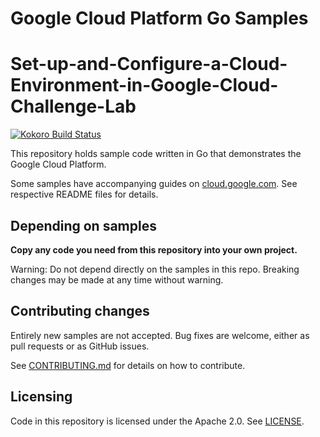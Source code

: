 # Google Cloud Platform Go Samples

# Set-up-and-Configure-a-Cloud-Environment-in-Google-Cloud-Challenge-Lab



[![Kokoro Build Status][kokoro_badge]][kokoro_link]

This repository holds sample code written in Go that demonstrates the Google
Cloud Platform.

Some samples have accompanying guides on
[cloud.google.com](https://cloud.google.com). See respective README files for
details.

## Depending on samples

**Copy any code you need from this repository into your own project.**

Warning: Do not depend directly on the samples in this repo. Breaking changes
may be made at any time without warning.

## Contributing changes

Entirely new samples are not accepted. Bug fixes are welcome, either as pull
requests or as GitHub issues.

See [CONTRIBUTING.md](CONTRIBUTING.md) for details on how to contribute.

## Licensing

Code in this repository is licensed under the Apache 2.0. See [LICENSE](LICENSE).

[kokoro_badge]: https://storage.googleapis.com/cloud-devrel-kokoro-resources/go/golang-samples/system_tests-ubuntu.png
[kokoro_link]: https://fusion.corp.google.com/projectanalysis/current/KOKORO/prod%3Acloud-devrel%2Fgo%2Fgolang-samples%2Fsystem_tests
